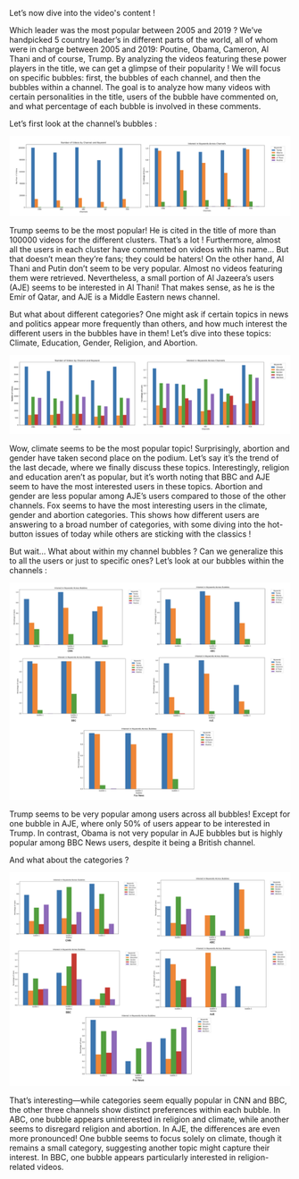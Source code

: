 


Let’s now dive into the video's content ! 

Which leader was the most popular between 2005 and 2019 ?
We’ve handpicked 5 country leader’s in different parts of the world, all of whom were in charge between 2005 and 2019: Poutine, Obama, Cameron, Al Thani and of course, Trump. By analyzing the videos featuring these power players in the title, we can get a glimpse of their popularity ! 
We will focus on specific bubbles: first, the bubbles of each channel, and then the bubbles within a channel. The goal is to analyze how many videos with certain personalities in the title, users of the bubble have commented on, and what percentage of each bubble is involved in these comments.

Let’s first look at the channel’s bubbles : 

![output](/assets/img/Politics_channels.png)


Trump seems to be the most popular! He is cited in the title of more than 100000 videos for the different clusters. That’s a lot ! Furthermore, almost all the users in each cluster have commented on videos with his name… But that doesn’t mean they’re fans; they could be haters!
On the other hand, Al Thani and Putin don’t seem to be very popular. Almost no videos featuring them were retrieved. Nevertheless, a small portion of Al Jazeera’s users (AJE) seems to be interested in Al Thani! That makes sense, as he is the Emir of Qatar, and AJE is a Middle Eastern news channel.



But what about different categories? One might ask if certain topics in news and politics appear more frequently than others, and how much interest the different users in the bubbles have in them!
Let’s dive into these topics: Climate, Education, Gender, Religion, and Abortion.

![output](/assets/img/Categories_channels.png)

Wow, climate seems to be the most popular topic! Surprisingly, abortion and gender have taken second place on the podium. Let’s say it’s the trend of the last decade, where we finally discuss these topics. Interestingly, religion and education aren’t as popular, but it’s worth noting that BBC and AJE seem to have the most interested users in these topics. Abortion and gender are less popular among AJE’s users compared to those of the other channels. Fox seems to have the most interesting users in the climate, gender and abortion categories.
This shows how different users are answering to a broad number of categories, with some diving into the hot-button issues of today while others are sticking with the classics !


But wait… What about within my channel bubbles ? Can we generalize this to all the users or just to specific ones?
Let’s look at our bubbles within the channels : 

![output](/assets/img/politic_little_bulle.png)

Trump seems to be very popular among users across all bubbles! Except for one bubble in AJE, where only 50% of users appear to be interested in Trump. In contrast, Obama is not very popular in AJE bubbles but is highly popular among BBC News users, despite it being a British channel. 



And what about the categories ? 

![output](/assets/img/category_little_bulle.png)

That’s interesting—while categories seem equally popular in CNN and BBC, the other three channels show distinct preferences within each bubble. In ABC, one bubble appears uninterested in religion and climate, while another seems to disregard religion and abortion. In AJE, the differences are even more pronounced! One bubble seems to focus solely on climate, though it remains a small category, suggesting another topic might capture their interest. In BBC, one bubble appears particularly interested in religion-related videos.



